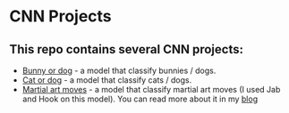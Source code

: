 # CNN Projects

## This repo contains several CNN projects:
* [Bunny or dog](Bunny_or_Dog.ipynb) - a model that classify bunnies / dogs.
* [Cat or dog](Cat_Or_Dog.ipynb) - a model that classify cats / dogs.
* [Martial art moves](Fighting_Actions_Predictor.ipynb) - a model that classify martial art moves (I used Jab and Hook on this model). You can read more about it in my [blog]()
